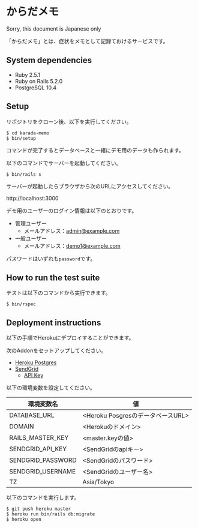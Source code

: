# からだメモ

Sorry, this document is Japanese only

「からだメモ」とは、症状をメモとして記録ておけるサービスです。

## System dependencies

* Ruby 2.5.1
* Ruby on Rails 5.2.0
* PostgreSQL 10.4

## Setup

リポジトリをクローン後、以下を実行してください。
```
$ cd karada-memo
$ bin/setup
```
コマンドが完了するとデータベースと一緒にデモ用のデータも作られます。

以下のコマンドでサーバーを起動してください。
```
$ bin/rails s
```
サーバーが起動したらブラウザから次のURLにアクセスしてください。

http://localhost:3000

デモ用のユーザーのログイン情報は以下のとおりです。
* 管理ユーザー
  * メールアドレス：admin@example.com
* 一般ユーザー
  * メールアドレス：demo1@example.com

パスワードはいずれも`password`です。

## How to run the test suite

テストは以下のコマンドから実行できます。
```
$ bin/rspec
```

## Deployment instructions

以下の手順でHerokuにデプロイすることができます。

次のAddonをセットアップしてください。

* [Heroku Postgres](https://devcenter.heroku.com/articles/heroku-postgresql)
* [SendGrid](https://elements.heroku.com/addons/sendgrid)
  * [API Key](https://sendgrid.kke.co.jp/docs/User_Manual_JP/Settings/api_keys.html)
  
以下の環境変数を設定してください。

| 環境変数名 | 値 |
----|----
| DATABASE_URL | <Heroku PosgresのデータベースURL> |
| DOMAIN | <Herokuのドメイン> |
| RAILS_MASTER_KEY | <master.keyの値> |
| SENDGRID_API_KEY | <SendGridのapiキー> |
| SENDGRID_PASSWORD | <SendGridのパスワード> |
| SENDGRID_USERNAME | <SendGridのユーザー名> |
| TZ | Asia/Tokyo |

以下のコマンドを実行します。
```
$ git push heroku master
$ heroku run bin/rails db:migrate
$ heroku open
```

